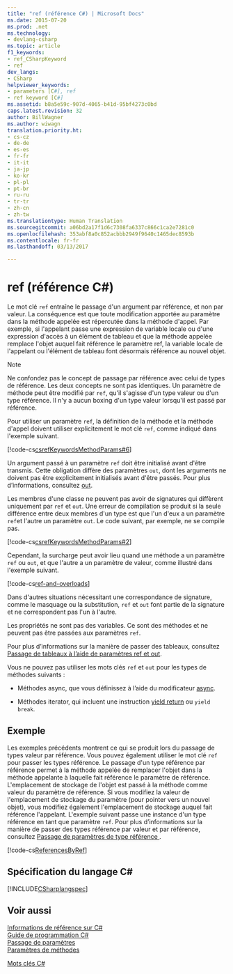 ```yaml
---
title: "ref (référence C#) | Microsoft Docs"
ms.date: 2015-07-20
ms.prod: .net
ms.technology:
- devlang-csharp
ms.topic: article
f1_keywords:
- ref_CSharpKeyword
- ref
dev_langs:
- CSharp
helpviewer_keywords:
- parameters [C#], ref
- ref keyword [C#]
ms.assetid: b8a5e59c-907d-4065-b41d-95bf4273c0bd
caps.latest.revision: 32
author: BillWagner
ms.author: wiwagn
translation.priority.ht:
- cs-cz
- de-de
- es-es
- fr-fr
- it-it
- ja-jp
- ko-kr
- pl-pl
- pt-br
- ru-ru
- tr-tr
- zh-cn
- zh-tw
ms.translationtype: Human Translation
ms.sourcegitcommit: a06bd2a17f1d6c7308fa6337c866c1ca2e7281c0
ms.openlocfilehash: 353abf8a0c852acbbb2949f9640c1465dec8593b
ms.contentlocale: fr-fr
ms.lasthandoff: 03/13/2017

---
```

# <a name="ref-c-reference"></a>ref (référence C#)
Le mot clé `ref` entraîne le passage d'un argument par référence, et non par valeur. La conséquence est que toute modification apportée au paramètre dans la méthode appelée est répercutée dans la méthode d'appel. Par exemple, si l'appelant passe une expression de variable locale ou d'une expression d'accès à un élément de tableau et que la méthode appelée remplace l'objet auquel fait référence le paramètre ref, la variable locale de l'appelant ou l'élément de tableau font désormais référence au nouvel objet.  
  
> [!NOTE]
>  Ne confondez pas le concept de passage par référence avec celui de types de référence. Les deux concepts ne sont pas identiques. Un paramètre de méthode peut être modifié par `ref`, qu'il s'agisse d'un type valeur ou d'un type référence. Il n'y a aucun boxing d'un type valeur lorsqu'il est passé par référence.  
  
 Pour utiliser un paramètre `ref`, la définition de la méthode et la méthode d'appel doivent utiliser explicitement le mot clé `ref`, comme indiqué dans l'exemple suivant.  
  
[!code-cs[csrefKeywordsMethodParams#6](../../../../samples/snippets/csharp/language-reference/keywords/ref/ref-1.cs)] 
  
 Un argument passé à un paramètre `ref` doit être initialisé avant d'être transmis. Cette obligation diffère des paramètres `out`, dont les arguments ne doivent pas être explicitement initialisés avant d'être passés. Pour plus d’informations, consultez [out](../../../csharp/language-reference/keywords/out.md).  
  
 Les membres d'une classe ne peuvent pas avoir de signatures qui diffèrent uniquement par `ref` et `out`. Une erreur de compilation se produit si la seule différence entre deux membres d'un type est que l'un d'eux a un paramètre `ref`et l'autre un paramètre `out`. Le code suivant, par exemple, ne se compile pas.  
  
 [!code-cs[csrefKeywordsMethodParams#2](../../../../samples/snippets/csharp/language-reference/keywords/ref/ref-2.cs)]  
  
 Cependant, la surcharge peut avoir lieu quand une méthode a un paramètre `ref` ou `out`, et que l'autre a un paramètre de valeur, comme illustré dans l'exemple suivant.  
  
 [!code-cs[ref-and-overloads](../../../../samples/snippets/csharp/language-reference/keywords/ref/ref-3.cs)]
  
 Dans d'autres situations nécessitant une correspondance de signature, comme le masquage ou la substitution, `ref` et `out` font partie de la signature et ne correspondent pas l'un à l'autre.  
  
 Les propriétés ne sont pas des variables. Ce sont des méthodes et ne peuvent pas être passées aux paramètres `ref`.  
  
 Pour plus d’informations sur la manière de passer des tableaux, consultez [Passage de tableaux à l’aide de paramètres ref et out](../../../csharp/programming-guide/arrays/passing-arrays-using-ref-and-out.md).  
  
 Vous ne pouvez pas utiliser les mots clés `ref` et `out` pour les types de méthodes suivants :  
  
-   Méthodes async, que vous définissez à l’aide du modificateur [async](../../../csharp/language-reference/keywords/async.md).  
  
-   Méthodes iterator, qui incluent une instruction [yield return](../../../csharp/language-reference/keywords/yield.md) ou `yield break`.  
  
## <a name="example"></a>Exemple  
 Les exemples précédents montrent ce qui se produit lors du passage de types valeur par référence. Vous pouvez également utiliser le mot clé `ref` pour passer les types référence. Le passage d'un type référence par référence permet à la méthode appelée de remplacer l'objet dans la méthode appelante à laquelle fait référence le paramètre de référence. L'emplacement de stockage de l'objet est passé à la méthode comme valeur du paramètre de référence. Si vous modifiez la valeur de l'emplacement de stockage du paramètre (pour pointer vers un nouvel objet), vous modifiez également l'emplacement de stockage auquel fait référence l'appelant. L'exemple suivant passe une instance d'un type référence en tant que paramètre `ref`. Pour plus d’informations sur la manière de passer des types référence par valeur et par référence, consultez [Passage de paramètres de type référence ](../../../csharp/programming-guide/classes-and-structs/passing-reference-type-parameters.md).  
  
 [!code-cs[ReferencesByRef](../../../../samples/snippets/csharp/language-reference/keywords/ref/ref-4.cs)]  
  
## <a name="c-language-specification"></a>Spécification du langage C#  
 [!INCLUDE[CSharplangspec](~/includes/csharplangspec-md.md)]  
  
## <a name="see-also"></a>Voir aussi  
 [Informations de référence sur C#](../../../csharp/language-reference/index.md)   
 [Guide de programmation C#](../../../csharp/programming-guide/index.md)   
 [Passage de paramètres](../../../csharp/programming-guide/classes-and-structs/passing-parameters.md)   
 [Paramètres de méthodes](../../../csharp/language-reference/keywords/method-parameters.md)   

 [Mots clés C#](../../../csharp/language-reference/keywords/index.md)
